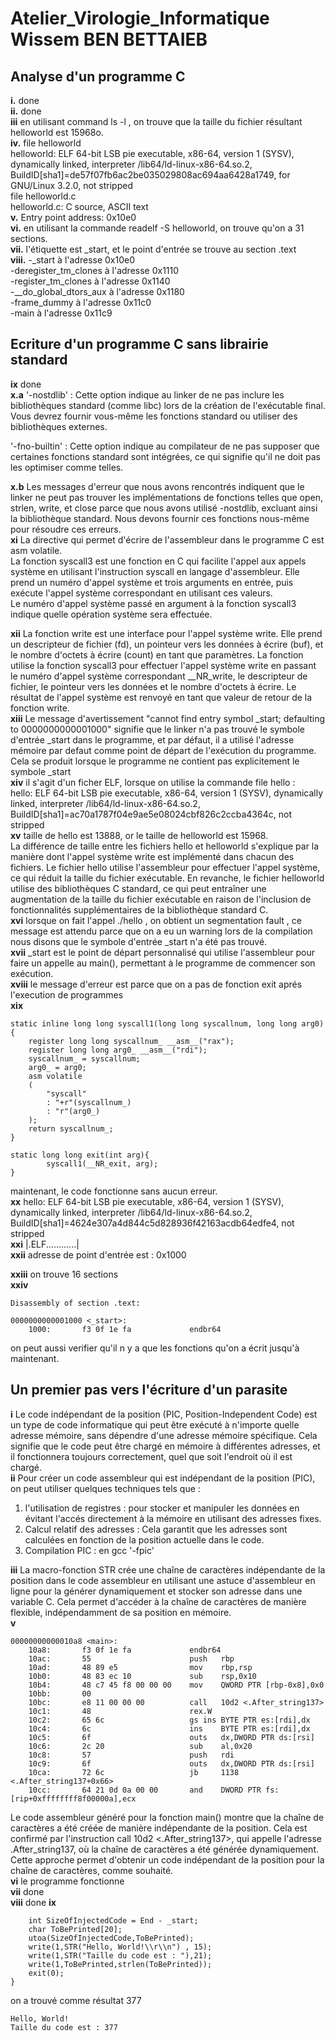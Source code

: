 # Atelier_Virologie_Informatique Wissem BEN BETTAIEB
## Analyse d'un programme C
**i.**
done  
**ii.**
 done  
**iii**
en utilisant command ls -l , on trouve que la taille du fichier résultant helloworld est 15968o.  
**iv.** 
file helloworld  
helloworld: ELF 64-bit LSB pie executable, x86-64, version 1 (SYSV), dynamically linked, interpreter /lib64/ld-linux-x86-64.so.2, BuildID[sha1]=de57f07fb6ac2be035029808ac694aa6428a1749, for GNU/Linux 3.2.0, not stripped  
file helloworld.c  
helloworld.c: C source, ASCII text  
**v.**
Entry point address:               0x10e0  
**vi.**
en utilisant la commande readelf -S helloworld, on trouve qu'on a 31 sections.  
**vii.**
l'étiquette est _start, et le point d'entrée se trouve au section .text  
**viii.**
-_start à l'adresse 0x10e0  
-deregister_tm_clones à l'adresse 0x1110  
-register_tm_clones à l'adresse 0x1140  
-__do_global_dtors_aux à l'adresse 0x1180  
-frame_dummy à l'adresse 0x11c0  
-main à l'adresse 0x11c9  

## Ecriture d'un programme C sans librairie standard
**ix** done  
**x.a**
'-nostdlib' : Cette option indique au linker de ne pas inclure les bibliothèques standard (comme libc) lors de la création de l'exécutable final. Vous devrez fournir vous-même les fonctions standard ou utiliser des bibliothèques externes.
  
'-fno-builtin' : Cette option indique au compilateur de ne pas supposer que certaines fonctions standard sont intégrées, ce qui signifie qu'il ne doit pas les optimiser comme telles.
  
**x.b**
Les messages d'erreur que nous avons rencontrés indiquent que le linker ne peut pas trouver les implémentations de fonctions telles que open, strlen, write, et close parce que nous avons utilisé -nostdlib, excluant ainsi la bibliothèque standard. Nous devons fournir ces fonctions nous-même pour résoudre ces erreurs.  
**xi**
La directive qui permet d'écrire de l'assembleur dans le programme C est asm volatile.  
La fonction syscall3 est une fonction en C qui facilite l'appel aux appels système en utilisant l'instruction syscall en langage d'assembleur. Elle prend un numéro d'appel système et trois arguments en entrée, puis exécute l'appel système correspondant en utilisant ces valeurs.  
Le numéro d'appel système passé en argument à la fonction syscall3 indique quelle opération système sera effectuée.
  
**xii**
La fonction write est une interface pour l'appel système write. Elle prend un descripteur de fichier (fd), un pointeur vers les données à écrire (buf), et le nombre d'octets à écrire (count) en tant que paramètres. La fonction utilise la fonction syscall3 pour effectuer l'appel système write en passant le numéro d'appel système correspondant __NR_write, le descripteur de fichier, le pointeur vers les données et le nombre d'octets à écrire. Le résultat de l'appel système est renvoyé en tant que valeur de retour de la fonction write.  
**xiii** 
Le message d'avertissement "cannot find entry symbol _start; defaulting to 0000000000001000" signifie que le linker n'a pas trouvé le symbole d'entrée _start dans le programme, et par défaut, il a utilisé l'adresse mémoire par defaut comme point de départ de l'exécution du programme. Cela se produit lorsque le programme ne contient pas explicitement le symbole _start  
**xiv**
il s'agit d'un ficher ELF, lorsque on utilise la commande file hello :  
hello: ELF 64-bit LSB pie executable, x86-64, version 1 (SYSV), dynamically linked, interpreter /lib64/ld-linux-x86-64.so.2, BuildID[sha1]=ac70a1787f04e9ae5e08024cbf826c2ccba4364c, not stripped  
**xv**
taille de hello est 13888, or le taille de helloworld est 15968.  
La différence de taille entre les fichiers hello et helloworld s'explique par la manière dont l'appel système write est implémenté dans chacun des fichiers. Le fichier hello utilise  l'assembleur pour effectuer l'appel système, ce qui réduit la taille du fichier exécutable. En revanche, le fichier helloworld  utilise des bibliothèques C standard, ce qui peut entraîner une augmentation de la taille du fichier exécutable en raison de l'inclusion de fonctionnalités supplémentaires de la bibliothèque standard C.  
**xvi** lorsque on fait l'appel ./hello , on obtient un segmentation fault , ce message est attendu parce que on a eu un warning lors de la compilation nous disons que le symbole d'entrée _start n'a été pas trouvé.  
**xvii** _start est le point de départ personnalisé qui utilise l'assembleur pour faire un appelle au main(), permettant à le programme de commencer son exécution.  
**xviii** le message d'erreur est parce que on a pas de fonction exit aprés l'execution de programmes  
**xix**
```
static inline long long syscall1(long long syscallnum, long long arg0)
{
    register long long syscallnum_ __asm__("rax");
    register long long arg0_ __asm__("rdi");
    syscallnum_ = syscallnum;
    arg0_ = arg0;
    asm volatile
    (
        "syscall"
        : "+r"(syscallnum_)
        : "r"(arg0_)
    );
    return syscallnum_;
}

static long long exit(int arg){
        syscall1(__NR_exit, arg);
}
```
maintenant, le code fonctionne sans aucun erreur.  
**xx**
hello: ELF 64-bit LSB pie executable, x86-64, version 1 (SYSV), dynamically linked, interpreter /lib64/ld-linux-x86-64.so.2, BuildID[sha1]=4624e307a4d844c5d828936f42163acdb64edfe4, not stripped  
**xxi** 
|.ELF............|   
**xxii**
adresse de point d'entrée est  : 0x1000
  
**xxiii**
on trouve 16 sections   
**xxiv**
```
Disassembly of section .text:

0000000000001000 <_start>:
    1000:       f3 0f 1e fa             endbr64
```
on peut aussi verifier qu'il n y a que les fonctions qu'on a écrit jusqu'à maintenant.
## Un premier pas vers l'écriture d'un parasite
**i** Le code indépendant de la position (PIC, Position-Independent Code) est un type de code informatique qui peut être exécuté à n'importe quelle adresse mémoire, sans dépendre d'une adresse mémoire spécifique. Cela signifie que le code peut être chargé en mémoire à différentes adresses, et il fonctionnera toujours correctement, quel que soit l'endroit où il est chargé.  
**ii** Pour créer un code assembleur qui est indépendant de la position (PIC), on peut utiliser quelques techniques tels que :   
1. l'utilisation de registres :  pour stocker et manipuler les données en évitant l'accés directement à la mémoire en utilisant des adresses fixes. 
2. Calcul relatif des adresses : Cela garantit que les adresses sont calculées en fonction de la position actuelle dans le code.
3. Compilation PIC : en gcc '-fpic'
  
**iii**
La macro-fonction STR crée une chaîne de caractères indépendante de la position dans le code assembleur en utilisant une astuce d'assembleur en ligne pour la générer dynamiquement et stocker son adresse dans une variable C. Cela permet d'accéder à la chaîne de caractères de manière flexible, indépendamment de sa position en mémoire.  
**v** 
```
00000000000010a8 <main>:
    10a8:       f3 0f 1e fa             endbr64 
    10ac:       55                      push   rbp
    10ad:       48 89 e5                mov    rbp,rsp
    10b0:       48 83 ec 10             sub    rsp,0x10
    10b4:       48 c7 45 f8 00 00 00    mov    QWORD PTR [rbp-0x8],0x0
    10bb:       00 
    10bc:       e8 11 00 00 00          call   10d2 <.After_string137>
    10c1:       48                      rex.W
    10c2:       65 6c                   gs ins BYTE PTR es:[rdi],dx
    10c4:       6c                      ins    BYTE PTR es:[rdi],dx
    10c5:       6f                      outs   dx,DWORD PTR ds:[rsi]
    10c6:       2c 20                   sub    al,0x20
    10c8:       57                      push   rdi
    10c9:       6f                      outs   dx,DWORD PTR ds:[rsi]
    10ca:       72 6c                   jb     1138 <.After_string137+0x66>
    10cc:       64 21 0d 0a 00 00       and    DWORD PTR fs:[rip+0xffffffff8f00000a],ecx 
```

Le code assembleur généré pour la fonction main() montre que la chaîne de caractères a été créée de manière indépendante de la position. Cela est confirmé par l'instruction call 10d2 <.After_string137>, qui appelle l'adresse .After_string137, où la chaîne de caractères a été générée dynamiquement. Cette approche permet d'obtenir un code indépendant de la position pour la chaîne de caractères, comme souhaité.  
**vi** le programme fonctionne  
**vii** done  
**viii** done
**ix** 
```void main() {
    int SizeOfInjectedCode = End - _start;
    char ToBePrinted[20];
    utoa(SizeOfInjectedCode,ToBePrinted);   
    write(1,STR("Hello, World!\\r\\n") , 15);
    write(1,STR("Taille du code est : "),21);
    write(1,ToBePrinted,strlen(ToBePrinted));
    exit(0);
}
```
on a trouvé comme résultat 377
```
Hello, World!
Taille du code est : 377
```
